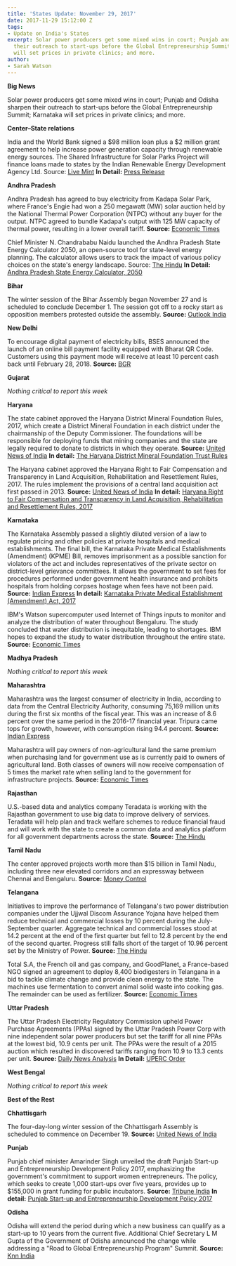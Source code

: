 ```yaml
---
title: 'States Update: November 29, 2017'
date: 2017-11-29 15:12:00 Z
tags:
- Update on India's States
excerpt: Solar power producers get some mixed wins in court; Punjab and Odisha sharpen
  their outreach to start-ups before the Global Entrepreneurship Summit; Karnataka
  will set prices in private clinics; and more.
author:
- Sarah Watson
---
```


**Big News**

Solar power producers get some mixed wins in court; Punjab and Odisha sharpen their outreach to start-ups before the Global Entrepreneurship Summit; Karnataka will set prices in private clinics; and more.

**Center–State relations**

India and the World Bank signed a $98 million loan plus a $2 million grant agreement to help increase power generation capacity through renewable energy sources. The Shared Infrastructure for Solar Parks Project will finance loans made to states by the Indian Renewable Energy Development Agency Ltd. Source: [Live Mint](http://www.livemint.com/Industry/MTGx96uoKt5kf9ZIYUsD7O/India-World-Bank-ink-98-million-loan-pact-for-renewable-en.html) **In Detail:** [Press Release](http://www.worldbank.org/en/news/press-release/2017/11/20/project-signing-government-india-world-bank-sign-agreement-set-up-large-scale-solar-parks)

**Andhra Pradesh**

Andhra Pradesh has agreed to buy electricity from Kadapa Solar Park, where France&#39;s Engie had won a 250 megawatt (MW) solar auction held by the National Thermal Power Corporation (NTPC) without any buyer for the output.  NTPC agreed to bundle Kadapa&#39;s output with 125 MW capacity of thermal power, resulting in a lower overall tariff. **Source:** [Economic Times](https://economictimes.indiatimes.com/industry/energy/power/andhra-pradesh-to-buy-solar-power-from-kadapa-plant/articleshow/61759163.cms)

Chief Minister N. Chandrababu Naidu launched the Andhra Pradesh State Energy Calculator 2050, an open-source tool for state-level energy planning. The calculator allows users to track the impact of various policy choices on the state&#39;s energy landscape. Source: [The Hindu](http://www.thehindu.com/todays-paper/tp-national/tp-andhrapradesh/naidu-launches-energy-calculator/article20631342.ece) **In Detail:** [Andhra Pradesh State Energy Calculator, 2050](http://apsec2050.com/)

**Bihar**

The winter session of the Bihar Assembly began November 27 and is scheduled to conclude December 1. The session got off to a rocky start as opposition members protested outside the assembly. **Source:** [Outlook India](https://www.outlookindia.com/newsscroll/bihar-winter-session-witnesses-stormy-start/1197028)

**New Delhi**

To encourage digital payment of electricity bills, BSES announced the launch of an online bill payment facility equipped with Bharat QR Code. Customers using this payment mode will receive at least 10 percent cash back until February 28, 2018. **Source:** [BGR](http://www.bgr.in/news/bses-offers-cash-back-on-power-bills-paid-using-bharat-qr-code/)

**Gujarat**

_Nothing critical to report this week_

**Haryana**

The state cabinet approved the Haryana District Mineral Foundation Rules, 2017, which create a District Mineral Foundation in each district under the chairmanship of the Deputy Commissioner. The foundations will be responsible for deploying funds that mining companies and the state are legally required to donate to districts in which they operate. **Source:** [United News of India](http://www.uniindia.com/haryana-cabinet-approves-haryana-district-mineral-foundation-rules/states/news/1054664.html) **In detail:** [The Haryana District Mineral Foundation Trust Rules](http://minesharyana.gov.in/wp-content/uploads/2017/04/Draft_DMF_Rules_17.11.2016.pdf)

The Haryana cabinet approved the Haryana Right to Fair Compensation and Transparency in Land Acquisition, Rehabilitation and Resettlement Rules, 2017. The rules implement the provisions of a central land acquisition act first passed in 2013. **Source:** [United News of India](http://www.uniindia.com/haryana-approves-land-acquisition-rules/states/news/1054753.html) **In detail:** [Haryana Right to Fair Compensation and Transparency in Land Acquisition, Rehabilitation and Resettlement Rules, 2017](http://revenueharyana.gov.in/html/revenuedepartment/LA_Rules_2017.pdf)

**Karnataka**

The Karnataka Assembly passed a slightly diluted version of a law to regulate pricing and other policies at private hospitals and medical establishments. The final bill, the Karnataka Private Medical Establishments (Amendment) (KPME) Bill, removes imprisonment as a possible sanction for violators of the act and includes representatives of the private sector on district-level grievance committees. It allows the government to set fees for procedures performed under government health insurance and prohibits hospitals from holding corpses hostage when fees have not been paid. **Source:** [Indian Express](http://indianexpress.com/article/india/karnataka-passes-diluted-law-bill-to-regulate-hospital-policies-fees-passed-4950342/) **In detail:** [Karnataka Private Medical Establishment (Amendment) Act, 2017](https://kpmeyake.files.wordpress.com/2017/07/kpme_amendment_english0001.pdf)

IBM&#39;s Watson supercomputer used Internet of Things inputs to monitor and analyze the distribution of water throughout Bengaluru. The study concluded that water distribution is inequitable, leading to shortages. IBM hopes to expand the study to water distribution throughout the entire state. **Source:** [Economic Times](https://economictimes.indiatimes.com/tech/ites/ibms-watson-is-here-to-fix-bengalurus-water-woes/articleshow/61749691.cms)

**Madhya Pradesh**

_Nothing critical to report this week_

**Maharashtra**

Maharashtra was the largest consumer of electricity in India, according to data from the Central Electricity Authority, consuming 75,169 million units during the first six months of the fiscal year. This was an increase of 8.6 percent over the same period in the 2016-17 financial year. Tripura came tops for growth, however, with consumption rising 94.4 percent. **Source:** [Indian Express](http://indianexpress.com/article/cities/mumbai/maharashtra-leads-in-consumption-of-electricity-4953495/)

Maharashtra will pay owners of non-agricultural land the same premium when purchasing land for government use as is currently paid to owners of agricultural land. Both classes of owners will now receive compensation of 5 times the market rate when selling land to the government for infrastructure projects. **Source:** [Economic Times](https://economictimes.indiatimes.com/news/politics-and-nation/maharashtra-to-pay-5-times-for-agricultural-non-rural-land/articleshow/61774427.cms)

**Rajasthan**

U.S.-based data and analytics company Teradata is working with the Rajasthan government to use big data to improve delivery of services. Teradata will help plan and track welfare schemes to reduce financial fraud and will work with the state to create a common data and analytics platform for all government departments across the state. **Source:** [The Hindu](http://www.thehindu.com/business/teradata-to-help-rajasthan-govt-on-citizen-services/article20717605.ece)

**Tamil Nadu**

The center approved projects worth more than $15 billion in Tamil Nadu, including three new elevated corridors and an expressway between Chennai and Bengaluru. **Source:** [Money Control](http://www.moneycontrol.com/news/india/centre-announces-rs-one-lakh-crore-worth-of-projects-to-tamil-nadu-2445973.html)

**Telangana**

Initiatives to improve the performance of Telangana&#39;s two power distribution companies under the Ujjwal Discom Assurance Yojana have helped them reduce technical and commercial losses by 10 percent during the July-September quarter. Aggregate technical and commercial losses stood at 14.2 percent at the end of the first quarter but fell to 12.8 percent by the end of the second quarter. Progress still falls short of the target of 10.96 percent set by the Ministry of Power. **Source:** [The Hindu](http://www.thehindu.com/todays-paper/tp-national/tp-telangana/telangana-discoms-shed-distribution-losses-by-14/article20608471.ece)

Total S.A, the French oil and gas company, and GoodPlanet, a France-based NGO signed an agreement to deploy 8,400 biodigesters in Telangana in a bid to tackle climate change and provide clean energy to the state. The machines use fermentation to convert animal solid waste into cooking gas. The remainder can be used as fertilizer. **Source:** [Economic Times](https://energy.economictimes.indiatimes.com/news/oil-and-gas/total-and-goodplanet-foundation-to-deploy-8400-bio-gas-plants-in-telangana-/61739184)

**Uttar Pradesh**

The Uttar Pradesh Electricity Regulatory Commission upheld Power Purchase Agreements (PPAs) signed by the Uttar Pradesh Power Corp with nine independent solar power producers but set the tariff for all nine PPAs at the lowest bid, 10.9 cents per unit. The PPAs were the result of a 2015 auction which resulted in discovered tariffs ranging from 10.9 to 13.3 cents per unit. **Source:** [Daily News Analysis](http://www.dnaindia.com/business/report-essel-infra-up-solar-tariff-gets-regulator-s-ok-others-to-match-bid-2562690) **In Detail:** [UPERC Order](http://www.uperc.org/App_File/1110of2017dt-21-11-17-pdf1121201740050PM.pdf)

**West Bengal**

_Nothing critical to report this week_

**Best of the Rest**

**Chhattisgarh**

The four-day-long winter session of the Chhattisgarh Assembly is scheduled to commence on December 19. **Source:** [United News of India](http://www.uniindia.com/chhattisgarh-assembly-s-four-day-session-from-dec-19/states/news/1058367.html)

**Punjab**

Punjab chief minister Amarinder Singh unveiled the draft Punjab Start-up and Entrepreneurship Development Policy 2017, emphasizing the government&#39;s commitment to support women entrepreneurs. The policy, which seeks to create 1,000 start-ups over five years, provides up to $155,000 in grant funding for public incubators. **Source:** [Tribune India](http://www.tribuneindia.com/news/chandigarh/punjab-will-assist-women-start-ups-in-every-possible-manner-cm/502205.html) **In detail:** [Punjab Start-up and Entrepreneurship Development Policy 2017](http://investpunjab.gov.in/PolicySuggestion/Suggestion)

**Odisha**

Odisha will extend the period during which a new business can qualify as a start-up to 10 years from the current five. Additional Chief Secretary L M Gupta of the Government of Odisha announced the change while addressing a &quot;Road to Global Entrepreneurship Program&quot; Summit. **Source:** [Knn India](http://knnindia.co.in/news/newsdetails/state/orissa-government-to-make-the-state-startup-ecosystem-comprehensive-msmes-welcome-the-decision)